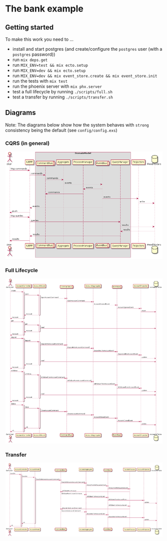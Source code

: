 # The bank example

## Getting started

To make this work you need to ...

* install and start postgres (and create/configure the `postgres` user (with a `postgres` password))
* run `mix deps.get`
* run `MIX_ENV=test && mix ecto.setup`
* run `MIX_ENV=dev && mix ecto.setup`
* run `MIX_ENV=dev && mix event_store.create && mix event_store.init`
* run the tests with `mix test`
* run the phoenix server with `mix phx.server`
* test a full lifecycle by running `./scripts/full.sh`
* test a transfer by running `./scripts/transfer.sh`

## Diagrams

Note: The diagrams below show how the system behaves with `strong` consistency being the default (see `config/config.exs`)

### CQRS (in general)

![CQRS](./images/cqrs.png)

### Full Lifecycle

![Full](./images/full.png)

### Transfer

![Transfer](./images/transfer.png)
